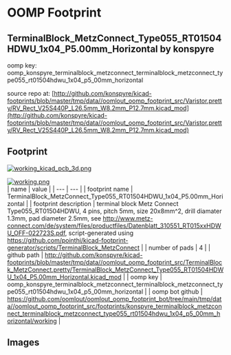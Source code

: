 # OOMP Footprint  
## TerminalBlock_MetzConnect_Type055_RT01504HDWU_1x04_P5.00mm_Horizontal  by konspyre  
  
oomp key: oomp_konspyre_terminalblock_metzconnect_terminalblock_metzconnect_type055_rt01504hdwu_1x04_p5_00mm_horizontal  
  
source repo at: [http://github.com/konspyre/kicad-footprints/blob/master/tmp/data//oomlout_oomp_footprint_src/Varistor.pretty/RV_Rect_V25S440P_L26.5mm_W8.2mm_P12.7mm.kicad_mod](http://github.com/konspyre/kicad-footprints/blob/master/tmp/data//oomlout_oomp_footprint_src/Varistor.pretty/RV_Rect_V25S440P_L26.5mm_W8.2mm_P12.7mm.kicad_mod)  
## Footprint  
  
[![working_kicad_pcb_3d.png](working_kicad_pcb_3d_600.png)](working_kicad_pcb_3d.png)  
  
[![working.png](working_600.png)](working.png)  
| name | value | 
| --- | --- | 
| footprint name | TerminalBlock_MetzConnect_Type055_RT01504HDWU_1x04_P5.00mm_Horizontal | 
| footprint description | terminal block Metz Connect Type055_RT01504HDWU, 4 pins, pitch 5mm, size 20x8mm^2, drill diamater 1.3mm, pad diameter 2.5mm, see http://www.metz-connect.com/de/system/files/productfiles/Datenblatt_310551_RT015xxHDWU_OFF-022723S.pdf, script-generated using https://github.com/pointhi/kicad-footprint-generator/scripts/TerminalBlock_MetzConnect | 
| number of pads | 4 | 
| github path | http://github.com/konspyre/kicad-footprints/blob/master/tmp/data//oomlout_oomp_footprint_src/TerminalBlock_MetzConnect.pretty/TerminalBlock_MetzConnect_Type055_RT01504HDWU_1x04_P5.00mm_Horizontal.kicad_mod | 
| oomp key | oomp_konspyre_terminalblock_metzconnect_terminalblock_metzconnect_type055_rt01504hdwu_1x04_p5_00mm_horizontal | 
| oomp bot github | https://github.com/oomlout/oomlout_oomp_footprint_bot/tree/main/tmp/data//oomlout_oomp_footprint_src/footprints/konspyre_terminalblock_metzconnect_terminalblock_metzconnect_type055_rt01504hdwu_1x04_p5_00mm_horizontal/working | 
## Images  
